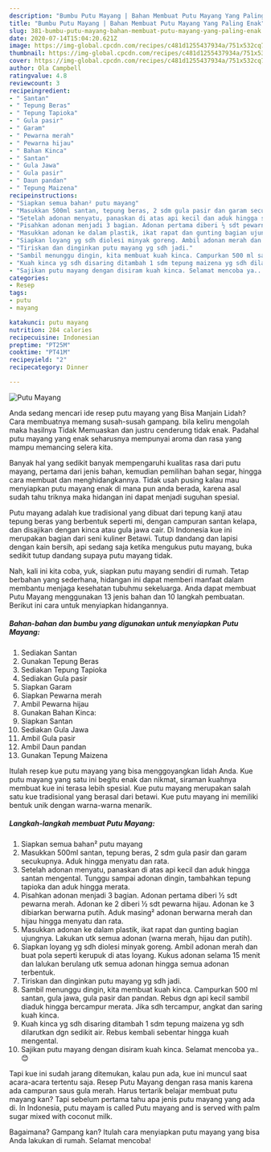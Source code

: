 ```yaml
---
description: "Bumbu Putu Mayang | Bahan Membuat Putu Mayang Yang Paling Enak"
title: "Bumbu Putu Mayang | Bahan Membuat Putu Mayang Yang Paling Enak"
slug: 381-bumbu-putu-mayang-bahan-membuat-putu-mayang-yang-paling-enak
date: 2020-07-14T15:04:20.621Z
image: https://img-global.cpcdn.com/recipes/c481d1255437934a/751x532cq70/putu-mayang-foto-resep-utama.jpg
thumbnail: https://img-global.cpcdn.com/recipes/c481d1255437934a/751x532cq70/putu-mayang-foto-resep-utama.jpg
cover: https://img-global.cpcdn.com/recipes/c481d1255437934a/751x532cq70/putu-mayang-foto-resep-utama.jpg
author: Ola Campbell
ratingvalue: 4.8
reviewcount: 3
recipeingredient:
- " Santan"
- " Tepung Beras"
- " Tepung Tapioka"
- " Gula pasir"
- " Garam"
- " Pewarna merah"
- " Pewarna hijau"
- " Bahan Kinca"
- " Santan"
- " Gula Jawa"
- " Gula pasir"
- " Daun pandan"
- " Tepung Maizena"
recipeinstructions:
- "Siapkan semua bahan² putu mayang"
- "Masukkan 500ml santan, tepung beras, 2 sdm gula pasir dan garam secukupnya. Aduk hingga menyatu dan rata."
- "Setelah adonan menyatu, panaskan di atas api kecil dan aduk hingga santan mengental. Tunggu sampai adonan dingin, tambahkan tepung tapioka dan aduk hingga merata."
- "Pisahkan adonan menjadi 3 bagian. Adonan pertama diberi ½ sdt pewarna merah. Adonan ke 2 diberi ½ sdt pewarna hijau. Adonan ke 3 dibiarkan berwarna putih. Aduk masing² adonan berwarna merah dan hijau hingga menyatu dan rata."
- "Masukkan adonan ke dalam plastik, ikat rapat dan gunting bagian ujungnya. Lakukan utk semua adonan (warna merah, hijau dan putih)."
- "Siapkan loyang yg sdh diolesi minyak goreng. Ambil adonan merah dan buat pola seperti kerupuk di atas loyang. Kukus adonan selama 15 menit dan lalukan berulang utk semua adonan hingga semua adonan terbentuk."
- "Tiriskan dan dinginkan putu mayang yg sdh jadi."
- "Sambil menunggu dingin, kita membuat kuah kinca. Campurkan 500 ml santan, gula jawa, gula pasir dan pandan. Rebus dgn api kecil sambil diaduk hingga bercampur merata. Jika sdh tercampur, angkat dan saring kuah kinca."
- "Kuah kinca yg sdh disaring ditambah 1 sdm tepung maizena yg sdh dilarutkan dgn sedikit air. Rebus kembali sebentar hingga kuah mengental."
- "Sajikan putu mayang dengan disiram kuah kinca. Selamat mencoba ya.. 😊"
categories:
- Resep
tags:
- putu
- mayang

katakunci: putu mayang 
nutrition: 284 calories
recipecuisine: Indonesian
preptime: "PT25M"
cooktime: "PT41M"
recipeyield: "2"
recipecategory: Dinner

---
```



![Putu Mayang](https://img-global.cpcdn.com/recipes/c481d1255437934a/751x532cq70/putu-mayang-foto-resep-utama.jpg)

Anda sedang mencari ide resep putu mayang yang Bisa Manjain Lidah? Cara membuatnya memang susah-susah gampang. bila keliru mengolah maka hasilnya Tidak Memuaskan dan justru cenderung tidak enak. Padahal putu mayang yang enak seharusnya mempunyai aroma dan rasa yang mampu memancing selera kita.

Banyak hal yang sedikit banyak mempengaruhi kualitas rasa dari putu mayang, pertama dari jenis bahan, kemudian pemilihan bahan segar, hingga cara membuat dan menghidangkannya. Tidak usah pusing kalau mau menyiapkan putu mayang enak di mana pun anda berada, karena asal sudah tahu triknya maka hidangan ini dapat menjadi suguhan spesial.

Putu mayang adalah kue tradisional yang dibuat dari tepung kanji atau tepung beras yang berbentuk seperti mi, dengan campuran santan kelapa, dan disajikan dengan kinca atau gula jawa cair. Di Indonesia kue ini merupakan bagian dari seni kuliner Betawi. Tutup dandang dan lapisi dengan kain bersih, api sedang saja ketika mengukus putu mayang, buka sedikit tutup dandang supaya putu mayang tidak.


Nah, kali ini kita coba, yuk, siapkan putu mayang sendiri di rumah. Tetap berbahan yang sederhana, hidangan ini dapat memberi manfaat dalam membantu menjaga kesehatan tubuhmu sekeluarga. Anda dapat membuat Putu Mayang menggunakan 13 jenis bahan dan 10 langkah pembuatan. Berikut ini cara untuk menyiapkan hidangannya.

<!--inarticleads1-->

##### Bahan-bahan dan bumbu yang digunakan untuk menyiapkan Putu Mayang:

1. Sediakan  Santan
1. Gunakan  Tepung Beras
1. Sediakan  Tepung Tapioka
1. Sediakan  Gula pasir
1. Siapkan  Garam
1. Siapkan  Pewarna merah
1. Ambil  Pewarna hijau
1. Gunakan  Bahan Kinca:
1. Siapkan  Santan
1. Sediakan  Gula Jawa
1. Ambil  Gula pasir
1. Ambil  Daun pandan
1. Gunakan  Tepung Maizena


Itulah resep kue putu mayang yang bisa menggoyangkan lidah Anda. Kue putu mayang yang satu ini begitu enak dan nikmat, siraman kuahnya membuat kue ini terasa lebih spesial. Kue putu mayang merupakan salah satu kue tradisional yang berasal dari betawi. Kue putu mayang ini memiliki bentuk unik dengan warna-warna menarik. 

<!--inarticleads2-->

##### Langkah-langkah membuat Putu Mayang:

1. Siapkan semua bahan² putu mayang
1. Masukkan 500ml santan, tepung beras, 2 sdm gula pasir dan garam secukupnya. Aduk hingga menyatu dan rata.
1. Setelah adonan menyatu, panaskan di atas api kecil dan aduk hingga santan mengental. Tunggu sampai adonan dingin, tambahkan tepung tapioka dan aduk hingga merata.
1. Pisahkan adonan menjadi 3 bagian. Adonan pertama diberi ½ sdt pewarna merah. Adonan ke 2 diberi ½ sdt pewarna hijau. Adonan ke 3 dibiarkan berwarna putih. Aduk masing² adonan berwarna merah dan hijau hingga menyatu dan rata.
1. Masukkan adonan ke dalam plastik, ikat rapat dan gunting bagian ujungnya. Lakukan utk semua adonan (warna merah, hijau dan putih).
1. Siapkan loyang yg sdh diolesi minyak goreng. Ambil adonan merah dan buat pola seperti kerupuk di atas loyang. Kukus adonan selama 15 menit dan lalukan berulang utk semua adonan hingga semua adonan terbentuk.
1. Tiriskan dan dinginkan putu mayang yg sdh jadi.
1. Sambil menunggu dingin, kita membuat kuah kinca. Campurkan 500 ml santan, gula jawa, gula pasir dan pandan. Rebus dgn api kecil sambil diaduk hingga bercampur merata. Jika sdh tercampur, angkat dan saring kuah kinca.
1. Kuah kinca yg sdh disaring ditambah 1 sdm tepung maizena yg sdh dilarutkan dgn sedikit air. Rebus kembali sebentar hingga kuah mengental.
1. Sajikan putu mayang dengan disiram kuah kinca. Selamat mencoba ya.. 😊


Tapi kue ini sudah jarang ditemukan, kalau pun ada, kue ini muncul saat acara-acara tertentu saja. Resep Putu Mayang dengan rasa manis karena ada campuran saus gula merah. Harus tertarik belajar membuat putu mayang kan? Tapi sebelum pertama tahu apa jenis putu mayang yang ada di. In Indonesia, putu mayam is called Putu mayang and is served with palm sugar mixed with coconut milk. 

Bagaimana? Gampang kan? Itulah cara menyiapkan putu mayang yang bisa Anda lakukan di rumah. Selamat mencoba!
